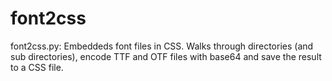 font2css
========

font2css.py: Embeddeds font files in CSS.  Walks through directories (and sub directories), encode TTF and OTF files with base64 and save the result to a CSS file.
